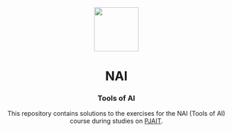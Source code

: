 <div align="center">

<img src="https://encrypted-tbn0.gstatic.com/images?q=tbn:ANd9GcRwe93aIWFlx8Yd4u01hO173tsxUejxVErmkg&s" width="100">

# NAI
### Tools of AI
This repository contains solutions to the exercises for the NAI (Tools of AI) course during studies on [PJAIT](https://pja.edu.pl/).

</div>
